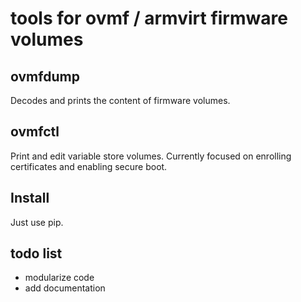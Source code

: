 
tools for ovmf / armvirt firmware volumes
=========================================

ovmfdump
--------

Decodes and prints the content of firmware volumes.

ovmfctl
-------

Print and edit variable store volumes.
Currently focused on enrolling certificates and enabling secure boot.

Install
-------

Just use pip.

todo list
---------

 * modularize code
 * add documentation
